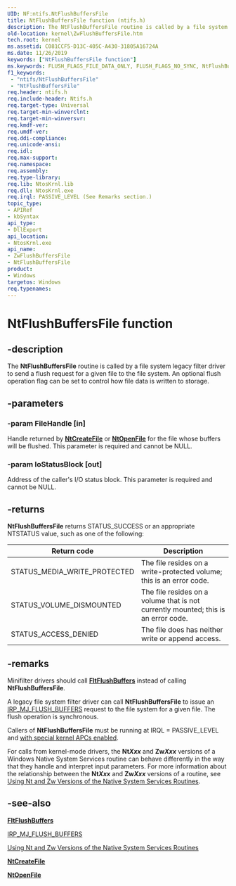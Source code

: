 ```yaml
---
UID: NF:ntifs.NtFlushBuffersFile
title: NtFlushBuffersFile function (ntifs.h)
description: The NtFlushBuffersFile routine is called by a file system legacy filter driver to send a flush request for a given file to the file system. An optional flush operation flag can be set to control how file data is written to storage.
old-location: kernel\ZwFlushBuffersFile.htm
tech.root: kernel
ms.assetid: C081CCF5-D13C-405C-A430-31805A16724A
ms.date: 11/26/2019
keywords: ["NtFlushBuffersFile function"]
ms.keywords: FLUSH_FLAGS_FILE_DATA_ONLY, FLUSH_FLAGS_NO_SYNC, NtFlushBuffersFile, ZwFlushBuffersFile, ZwFlushBuffersFile routine [Kernel-Mode Driver Architecture], kernel.ZwFlushBuffersFile, ntifs/NtFlushBuffersFile, ntifs/ZwFlushBuffersFile
f1_keywords:
 - "ntifs/NtFlushBuffersFile"
 - "NtFlushBuffersFile"
req.header: ntifs.h
req.include-header: Ntifs.h
req.target-type: Universal
req.target-min-winverclnt:
req.target-min-winversvr: 
req.kmdf-ver: 
req.umdf-ver: 
req.ddi-compliance: 
req.unicode-ansi: 
req.idl: 
req.max-support: 
req.namespace: 
req.assembly: 
req.type-library: 
req.lib: NtosKrnl.lib
req.dll: NtosKrnl.exe
req.irql: PASSIVE_LEVEL (See Remarks section.)
topic_type:
- APIRef
- kbSyntax
api_type:
- DllExport
api_location:
- NtosKrnl.exe
api_name:
- ZwFlushBuffersFile
- NtFlushBuffersFile
product:
- Windows
targetos: Windows
req.typenames: 
---
```


# NtFlushBuffersFile function

## -description

The **NtFlushBuffersFile** routine is called by a file system legacy filter driver to send a flush request for a given file to the file system. An optional flush operation flag can be set to control how file data is written to storage.

## -parameters

### -param FileHandle [in]

Handle returned by [**NtCreateFile**](https://docs.microsoft.com/windows-hardware/drivers/ddi/ntifs/nf-ntifs-ntcreatefile) or [**NtOpenFile**](https://docs.microsoft.com/windows-hardware/drivers/ddi/ntifs/nf-ntifs-ntopenfile) for the file whose buffers will be flushed. This parameter is required and cannot be NULL.

### -param IoStatusBlock [out]

Address of the caller's I/O status block. This parameter is required and cannot be NULL.

## -returns

**NtFlushBuffersFile** returns STATUS_SUCCESS or an appropriate NTSTATUS value, such as one of the following:

| Return code | Description |
| ----------- | ----------- |
| STATUS_MEDIA_WRITE_PROTECTED | The file resides on a write-protected volume; this is an error code. |
| STATUS_VOLUME_DISMOUNTED | The file resides on a volume that is not currently mounted; this is an error code. |
| STATUS_ACCESS_DENIED | The file does has neither write or append access. |

## -remarks

Minifilter drivers should call [**FltFlushBuffers**](https://docs.microsoft.com/windows-hardware/drivers/ddi/fltkernel/nf-fltkernel-fltflushbuffers) instead of calling **NtFlushBuffersFile**.

A legacy file system filter driver can call **NtFlushBuffersFile** to issue an [IRP_MJ_FLUSH_BUFFERS](https://docs.microsoft.com/windows-hardware/drivers/ifs/irp-mj-flush-buffers) request to the file system for a given file. The flush operation is synchronous.

Callers of **NtFlushBuffersFile** must be running at IRQL = PASSIVE_LEVEL and [with special kernel APCs enabled](https://docs.microsoft.com/windows-hardware/drivers/kernel/disabling-apcs).

For calls from kernel-mode drivers, the **Nt*Xxx*** and **Zw*Xxx*** versions of a Windows Native System Services routine can behave differently in the way that they handle and interpret input parameters. For more information about the relationship between the **Nt*Xxx*** and **Zw*Xxx*** versions of a routine, see [Using Nt and Zw Versions of the Native System Services Routines](https://docs.microsoft.com/windows-hardware/drivers/kernel/using-nt-and-zw-versions-of-the-native-system-services-routines).

## -see-also

[**FltFlushBuffers**](https://docs.microsoft.com/windows-hardware/drivers/ddi/fltkernel/nf-fltkernel-fltflushbuffers)

[IRP_MJ_FLUSH_BUFFERS](https://docs.microsoft.com/windows-hardware/drivers/ifs/irp-mj-flush-buffers)

[Using Nt and Zw Versions of the Native System Services Routines](https://docs.microsoft.com/windows-hardware/drivers/kernel/using-nt-and-zw-versions-of-the-native-system-services-routines)

[**NtCreateFile**](https://docs.microsoft.com/windows-hardware/drivers/ddi/ntifs/nf-ntifs-ntcreatefile)

[**NtOpenFile**](https://docs.microsoft.com/windows-hardware/drivers/ddi/ntifs/nf-ntifs-ntopenfile)
